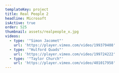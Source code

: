 ```yaml
---
templateKey: project
title: Real People 2
headline: Microsoft
isActive: true
order: 525
thumbnail: assets/realpeople_x.jpg
videos:
  - type: '"Simon Jacomet"'
    url: 'https://player.vimeo.com/video/199379408'
  - type: '"Hulford Quads"'
    url: 'https://player.vimeo.com/video/199724222'
  - type: '"Taylor Church"'
    url: 'https://player.vimeo.com/video/401017958'
---
```

